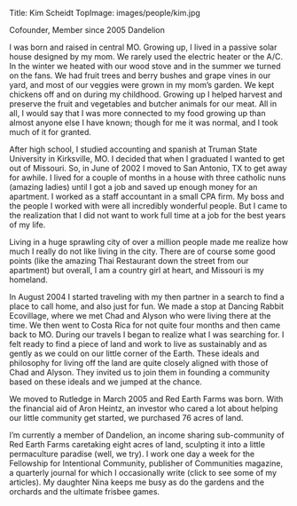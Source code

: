 Title: Kim Scheidt
TopImage: images/people/kim.jpg

Cofounder, Member since 2005
Dandelion

I was born and raised in central MO. Growing up, I lived in a passive solar house designed by my mom. We rarely used the electric heater or the A/C. In the winter we heated with our wood stove and in the summer we turned on the fans. We had fruit trees and berry bushes and grape vines in our yard, and most of our veggies were grown in my mom’s garden. We kept chickens off and on during my childhood. Growing up I helped harvest and preserve the fruit and vegetables and butcher animals for our meat. All in all, I would say that I was more connected to my food growing up than almost anyone else I have known; though for me it was normal, and I took much of it for granted.

After high school, I studied accounting and spanish at Truman State University in Kirksville, MO. I decided that when I graduated I wanted to get out of Missouri. So, in June of 2002 I moved to San Antonio, TX to get away for awhile. I lived for a couple of months in a house with three catholic nuns (amazing ladies) until I got a job and saved up enough money for an apartment. I worked as a staff accountant in a small CPA firm. My boss and the people I worked with were all incredibly wonderful people. But I came to the realization that I did not want to work full time at a job for the best years of my life.

Living in a huge sprawling city of over a million people made me realize how much I really do not like living in the city. There are of course some good points (like the amazing Thai Restaurant down the street from our apartment) but overall, I am a country girl at heart, and Missouri is my homeland.

In August 2004 I started traveling with my then partner in a search to find a place to call home, and also just for fun. We made a stop at Dancing Rabbit Ecovillage, where we met Chad and Alyson who were living there at the time. We then went to Costa Rica for not quite four months and then came back to MO. During our travels I began to realize what I was searching for. I felt ready to find a piece of land and work to live as sustainably and as gently as we could on our little corner of the Earth. These ideals and philosophy for living off the land are quite closely aligned with those of Chad and Alyson. They invited us to join them in founding a community based on these ideals and we jumped at the chance.

We moved to Rutledge in March 2005 and Red Earth Farms was born. With the financial aid of Aron Heintz, an investor who cared a lot about helping our little community get started, we purchased 76 acres of land.

I’m currently a member of Dandelion, an income sharing sub-community of Red Earth Farms caretaking eight acres of land, sculpting it into a little permaculture paradise (well, we try). I work one day a week for the Fellowship for Intentional Community, publisher of Communities magazine, a quarterly journal for which I occasionally write (click to see some of my articles). My daughter Nina keeps me busy as do the gardens and the orchards and the ultimate frisbee games.
